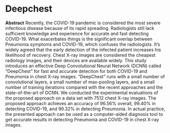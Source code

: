 # Deepchest
**Abstract**
Recently, the COVID-19 pandemic is considered the most severe infectious disease because of its rapid spreading. Radiologists still lack sufficient knowledge and experience for accurate and fast detecting COVID-19. What exacerbates things is the significant overlap between Pneumonia symptoms and COVID-19, which confuses the radiologists. It’s widely agreed that the early detection of the infected patient increases his likelihood of recovery. Chest X-ray images are considered the cheapest radiology images, and their devices are available widely. This study introduces an effective Deep Convolutional Neural Network (DCNN) called “DeepChest” for fast and accurate detection for both COVID-19 and Pneumonia in chest X-ray images. “DeepChest” runs with a small number of convolutional layers, a small number of max-pooling layers, and a small number of training iterations compared with the recent approaches and the state-of-the-art of DCNN. We conducted the experimental evaluations of the proposed approach on a data set with 7512 chest X-ray images. The proposed approach achieves an accuracy of 96.56% overall, 99.40% in detecting COVID-19, and 99.32% in detecting Pneumonia. In actual practice, the presented approach can be used as a computer-aided diagnosis tool to get accurate results in detecting Pneumonia and COVID-19 in chest X-ray images.
